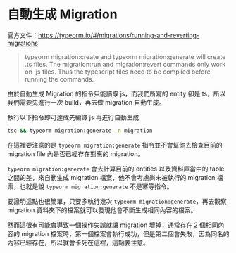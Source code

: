 # 自動生成 Migration

官方文件：https://typeorm.io/#/migrations/running-and-reverting-migrations

> typeorm migration:create and typeorm migration:generate will create .ts files. The migration:run and migration:revert commands only work on .js files. Thus the typescript files need to be compiled before running the commands.

由於自動生成 Migration 的指令只能讀取 js，而我們所寫的 entity 卻是 ts，所以我們需要先進行一次 build，再去做 migration 自動生成。

執行以下指令即可達成先編譯 js 再進行自動生成

```bash
tsc && typeorm migration:generate -n migration
```

在這裡要注意的是 `typeorm migration:generate` 指令並不會幫你去檢查目前的 migration file 內是否已經存在對應的 migration。

`typeorm migration:generate` 會去計算目前的 entities 以及資料庫當中的 table 之間的差，來自動生成 migration 檔案，他不會考慮尚未被執行的 migration 檔案，也就是說 `typeorm migration:generate` 不是冪等指令。

要證明這點也很簡單，只要多執行幾次 `typeorm migration:generate`，再去觀察 migration 資料夾下的檔案就可以發現他會不斷生成相同內容的檔案。

然而這很有可能會導致一個操作失誤就讓 migration 壞掉，通常存在 2 個相同內容的 migration 檔案時，第一個檔案會執行成功，但是第二個會失敗，因為同名的內容已經存在，所以就會卡死在這裡，這點要注意。